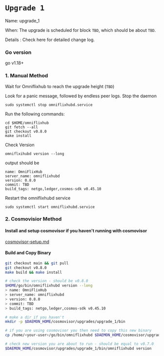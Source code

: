 # `Upgrade 1`

Name: upgrade_1

When: The upgrade is scheduled for block `TBD`, which should be about `TBD`.

Details : Check here for detailed change log.

### Go version

go v1.18+

### 1. Manual Method
Wait for Omniflixhub to reach the upgrade height (`TBD`)

Look for a panic message, followed by endless peer logs. Stop the daemon
```
sudo systemctl stop omniflixhubd.service
```

Run the following commands:

```
cd $HOME/omniflixhub
git fetch --all
git checkout v0.8.0
make install
```
Check Version
```
omniflxihubd version --long
```
output should be
```
name: OmniFlixHub
server_name: omniflixhubd
version: 0.8.0
commit: TBD
build_tags: netgo,ledger,cosmos-sdk v0.45.10
```
Restart the omniflixhubd service

```
sudo systemctl start omniflixhubd.service
```

### 2. Cosmovisior Method
#### Install and setup cosmovisor if you haven't running with cosmovisor

  [cosmovisor-setup.md](https://github.com/OmniFlix/docs/blob/v2-upgrade-instructions/guides/mainnet/omniflixhub-1/cosmovisor-setup.md)
   

#### Build and Copy Binary

```bash
git checkout main && git pull
git checkout v0.8.0
make build && make install

# check the version - should be v0.8.0
$HOME/go/bin/omniflixhubd version --long
> name: OmniFlixHub
> server_name: omniflixhubd
> version: 0.8.0
> commit: TBD
> build_tags: netgo,ledger,cosmos-sdk v0.45.10

# make a dir if you haven't
mkdir -p $DAEMON_HOME/cosmovisor/upgrades/upgrade_1/bin

# if you are using cosmovisor you then need to copy this new binary
cp /home/<your-user>/go/bin/omniflixhubd $DAEMON_HOME/cosmovisor/upgrades/upgrade_1/bin

# check new version you are about to run - should be equal to v0.7.0
$DAEMON_HOME/cosmovisor/upgrades/upgrade_1/bin/omniflixhubd version

```
